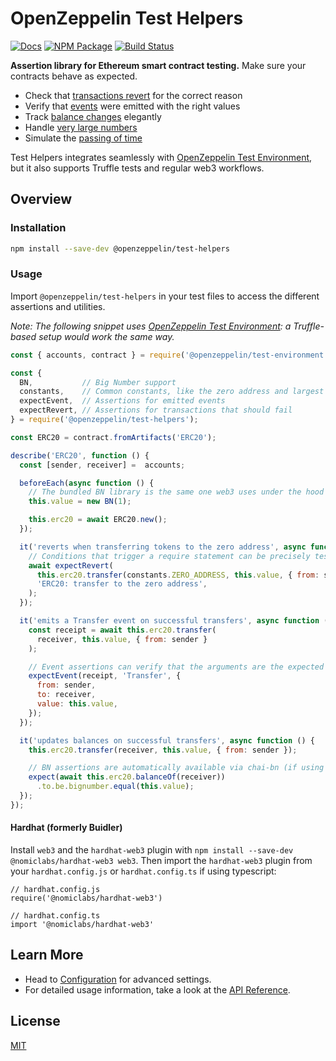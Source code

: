 # OpenZeppelin Test Helpers

[![Docs](https://img.shields.io/badge/docs-%F0%9F%93%84-blue)](https://docs.openzeppelin.com/test-helpers)
[![NPM Package](https://img.shields.io/npm/v/@openzeppelin/test-helpers.svg)](https://www.npmjs.org/package/@openzeppelin/test-helpers)
[![Build Status](https://travis-ci.com/OpenZeppelin/openzeppelin-test-helpers.svg?branch=master)](https://travis-ci.com/OpenZeppelin/openzeppelin-test-helpers)

**Assertion library for Ethereum smart contract testing.** Make sure your contracts behave as expected.

 * Check that [transactions revert](https://docs.openzeppelin.com/test-helpers/api#expect-revert) for the correct reason
 * Verify that [events](https://docs.openzeppelin.com/test-helpers/api#expect-event) were emitted with the right values
 * Track [balance changes](https://docs.openzeppelin.com/test-helpers/api#balance) elegantly
 * Handle [very large numbers](https://docs.openzeppelin.com/test-helpers/api#bn)
 * Simulate the [passing of time](https://docs.openzeppelin.com/test-helpers/api#time)

Test Helpers integrates seamlessly with [OpenZeppelin Test Environment](https://docs.openzeppelin.com/test-environment), but it also supports Truffle tests and regular web3 workflows.

## Overview

### Installation

```bash
npm install --save-dev @openzeppelin/test-helpers
```

### Usage

Import `@openzeppelin/test-helpers` in your test files to access the different assertions and utilities.

_Note: The following snippet uses [OpenZeppelin Test Environment](https://docs.openzeppelin.com/test-environment): a Truffle-based setup would work the same way._

```javascript
const { accounts, contract } = require('@openzeppelin/test-environment');

const {
  BN,           // Big Number support
  constants,    // Common constants, like the zero address and largest integers
  expectEvent,  // Assertions for emitted events
  expectRevert, // Assertions for transactions that should fail
} = require('@openzeppelin/test-helpers');

const ERC20 = contract.fromArtifacts('ERC20');

describe('ERC20', function () {
  const [sender, receiver] =  accounts;

  beforeEach(async function () {
    // The bundled BN library is the same one web3 uses under the hood
    this.value = new BN(1);

    this.erc20 = await ERC20.new();
  });

  it('reverts when transferring tokens to the zero address', async function () {
    // Conditions that trigger a require statement can be precisely tested
    await expectRevert(
      this.erc20.transfer(constants.ZERO_ADDRESS, this.value, { from: sender }),
      'ERC20: transfer to the zero address',
    );
  });

  it('emits a Transfer event on successful transfers', async function () {
    const receipt = await this.erc20.transfer(
      receiver, this.value, { from: sender }
    );

    // Event assertions can verify that the arguments are the expected ones
    expectEvent(receipt, 'Transfer', {
      from: sender,
      to: receiver,
      value: this.value,
    });
  });

  it('updates balances on successful transfers', async function () {
    this.erc20.transfer(receiver, this.value, { from: sender });

    // BN assertions are automatically available via chai-bn (if using Chai)
    expect(await this.erc20.balanceOf(receiver))
      .to.be.bignumber.equal(this.value);
  });
});
```
#### Hardhat (formerly Buidler)
Install `web3` and the `hardhat-web3` plugin with `npm install --save-dev @nomiclabs/hardhat-web3 web3`. Then import the `hardhat-web3` plugin from your `hardhat.config.js` or `hardhat.config.ts` if using typescript:

```
// hardhat.config.js
require('@nomiclabs/hardhat-web3')

// hardhat.config.ts
import '@nomiclabs/hardhat-web3'
```

## Learn More

* Head to [Configuration](https://docs.openzeppelin.com/test-helpers/configuration) for advanced settings.
* For detailed usage information, take a look at the [API Reference](https://docs.openzeppelin.com/test-helpers/api).


## License

[MIT](LICENSE)
